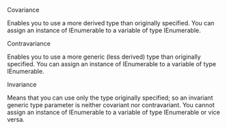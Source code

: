 Covariance

Enables you to use a more derived type than originally specified.
You can assign an instance of IEnumerable<Derived> to a variable of type IEnumerable<Base>.

Contravariance

Enables you to use a more generic (less derived) type than originally specified.
You can assign an instance of IEnumerable<Base> to a variable of type IEnumerable<Derived>.

Invariance

Means that you can use only the type originally specified; so an invariant generic type parameter is neither covariant nor contravariant.
You cannot assign an instance of IEnumerable<Base> to a variable of type IEnumerable<Derived> or vice versa.
